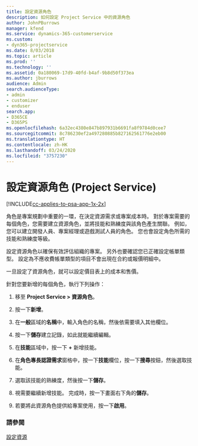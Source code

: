 ```yaml
---
title: 設定資源角色
description: 如何設定 Project Service 中的資源角色
author: JohnPBurrows
manager: kfend
ms.service: dynamics-365-customerservice
ms.custom:
- dyn365-projectservice
ms.date: 8/03/2018
ms.topic: article
ms.prod: ''
ms.technology: ''
ms.assetid: 0a180069-17d9-40fd-b4af-9b8d50f373ea
ms.author: jburrows
audience: Admin
search.audienceType:
- admin
- customizer
- enduser
search.app:
- D365CE
- D365PS
ms.openlocfilehash: 6a32ec4380e847b897931b6691fa8f9784d0cee7
ms.sourcegitcommit: 8c786230ef2a497280885b827162561776e2eb00
ms.translationtype: HT
ms.contentlocale: zh-HK
ms.lasthandoff: 03/24/2020
ms.locfileid: "3757230"
---
```

# <a name="configure-resource-roles-project-service"></a>設定資源角色 (Project Service)

[!INCLUDE[cc-applies-to-psa-app-1x-2x](../includes/cc-applies-to-psa-app-1x-2x.md)]

角色是專案規劃中重要的一環，在決定資源需求或專案成本時。 對於專案需要的每個角色，您需要建立資源角色，並將技能和熟練度與該角色產生關聯。 例如，您可以建立開發人員、專案經理或遊戲測試人員的角色。 您也會設定角色所需的技能和熟練度等級。  
  
 設定資源角色以確保有效評估組織的專案。  另外也要確認您已正確設定帳單類型。 設定為不應收費帳單類型的項目不會出現在合約或報價明細中。  
  
 一旦設定了資源角色，就可以設定價目表上的成本和售價。  
  
 針對您要新增的每個角色，執行下列操作：  
  
1.  移至 **Project Service > 資源角色**。  
  
2.  按一下**新增**。  
  
3.  在**一般**區域的**名稱**中，輸入角色的名稱，然後依需要填入其他欄位。  
  
4.  按一下**儲存**建立記錄，如此就能繼續編輯。  
  
5.  在**技能**區域中，按一下 **+** 新增技能。  
  
6.  在**角色專長認證需求**窗格中，按一下**技能**欄位，按一下**搜尋**按鈕，然後選取技能。  
  
7.  選取該技能的熟練度，然後按一下**儲存**。  
  
8.  視需要繼續新增技能。 完成時，按一下畫面右下角的**儲存**。  
  
9. 若要將此資源角色提供給專案使用，按一下**啟用**。  
  
### <a name="see-also"></a>請參閱  
 [設定資源](../project-service/set-up-resources.md)
